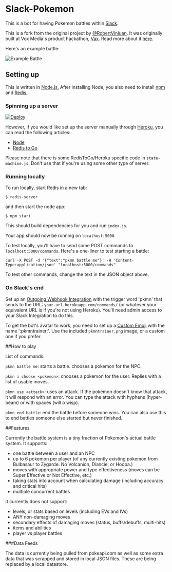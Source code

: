 # Slack-Pokemon

This is a bot for having Pokemon battles within [Slack](https://slack.com/). 

This is a fork from the original project by [@RobertVinluan](http://twitter.com/robertvinluan). It was originally built at Vox Media's product hackathon, [Vax](http://product.voxmedia.com/2014/7/3/5861220/vax-14-the-things-we-built). Read more about it [here](http://www.polygon.com/2014/6/27/5850720/pokemon-battle-slack-vox).

Here's an example battle:

<img src="http://cdn3.vox-cdn.com/assets/4681633/pkmn_slack.jpg" alt="Example Battle">

## Setting up

This is written in [Node.js.](http://nodejs.org) After installing Node, you also need to install [npm](https://npmjs.org) and [Redis.](http://redis.io/)

### Spinning up a server

[![Deploy](https://www.herokucdn.com/deploy/button.png)](https://heroku.com/deploy)    
    
However, if you would like set up the server manually through [Heroku](https://www.heroku.com/), you can read the following articles:
    
- [Node](https://devcenter.heroku.com/articles/getting-started-with-nodejs)
- [Redis to Go](https://addons.heroku.com/redistogo)

Please note that there is some RedisToGo/Heroku specific code in `state-machine.js`. Don't use that if you're using some other type of server.

### Running locally

To run locally, start Redis in a new tab:

```Shell
$ redis-server
```

and then start the node app:

```Shell
$ npm start
```

This should build dependencies for you and run `index.js`.

Your app should now be running on `localhost:5000`.

To test locally, you'll have to send some POST commands to `localhost:5000/commands`. Here's a one-liner to test starting a battle:

```Shell
curl -X POST -d '{"text":"pkmn battle me"}' -H 'Content-Type:application/json' "localhost:5000/commands"
```

To test other commands, change the text in the JSON object above.

### On Slack's end

Set up an [Outgoing Webhook Integration](https://my.slack.com/services/new/outgoing-webhook) with the trigger word 'pkmn' that sends to the URL: `your-url.herokuapp.com/commands/` (or whatever your equivalent URL is if you're not using Heroku). You'll need admin access to your Slack Integration to do this.

To get the bot's avatar to work, you need to set up a [Custom Emoji](https://my.slack.com/customize/emoji) with the name ':pkmntrainer:'. Use the included `pkmntrainer.png` image, or a custom one if you prefer.

##How to play

List of commands:

`pkmn battle me`: starts a battle. chooses a pokemon for the NPC.

`pkmn i choose <pokemon>`: chooses a pokemon for the user. Replies with a list of usable moves.

`pkmn use <attack>`: uses an attack. If the pokemon doesn't know that attack, it will respond with an error. You can type the attack with hyphens (hyper-beam) or with spaces (will o wisp).

`pkmn end battle`: end the battle before someone wins. You can also use this to end battles someone else started but never finished.

##Features

Currently the battle system is a tiny fraction of Pokemon's actual battle system. It supports:

- one battle between a user and an NPC
- up to 6 pokemon per player (of any currently existing pokemon from Bulbasaur to Zygarde. No Volcanion, Diancie, or Hoopa.)
- moves with appropriate power and type effectiveness (moves can be Super Effective or Not Effective, etc.)
- taking stats into account when calculating damage (including accuracy and critical hits)
- multiple concurrent battles

It currently does not support:

- levels, or stats based on levels (including EVs and IVs)
- ANY non-damaging moves
- secondary effects of damaging moves (status, buffs/debuffs, multi-hits)
- items and abilities
- player vs player battles

###Data Feeds

The data is currently being pulled from pokeapi.com as well as some extra data that was scrapped and stored in local JSON files. These are being replaced by a local datastore.


